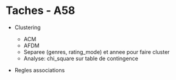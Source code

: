 # Taches - A58

* Clustering
    * ACM
    * AFDM
    * Separee (genres, rating_mode) et annee pour faire cluster
    * Analyse: chi_square sur table de contingence

* Regles associations